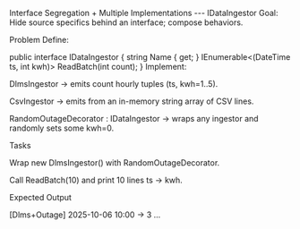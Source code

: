 Interface Segregation + Multiple Implementations --- IDataIngestor
Goal: Hide source specifics behind an interface; compose behaviors.

Problem
Define:

public interface IDataIngestor
{
    string Name { get; }
    IEnumerable<(DateTime ts, int kwh)> ReadBatch(int count);
}
Implement:

DlmsIngestor → emits count hourly tuples (ts, kwh=1..5).

CsvIngestor → emits from an in-memory string array of CSV lines.

RandomOutageDecorator : IDataIngestor → wraps any ingestor and randomly sets some kwh=0.

Tasks

Wrap new DlmsIngestor() with RandomOutageDecorator.

Call ReadBatch(10) and print 10 lines ts -> kwh.

Expected Output

[Dlms+Outage] 2025-10-06 10:00 -> 3 ...